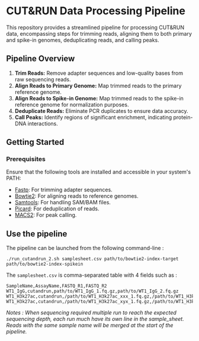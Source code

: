 # CUT&RUN Data Processing Pipeline

This repository provides a streamlined pipeline for processing CUT&RUN data, encompassing steps for trimming reads, aligning them to both primary and spike-in genomes, deduplicating reads, and calling peaks.

## Pipeline Overview

1. **Trim Reads:** Remove adapter sequences and low-quality bases from raw sequencing reads.
2. **Align Reads to Primary Genome:** Map trimmed reads to the primary reference genome.
3. **Align Reads to Spike-in Genome:** Map trimmed reads to the spike-in reference genome for normalization purposes.
4. **Deduplicate Reads:** Eliminate PCR duplicates to ensure data accuracy.
5. **Call Peaks:** Identify regions of significant enrichment, indicating protein-DNA interactions.

## Getting Started

### Prerequisites

Ensure that the following tools are installed and accessible in your system's PATH:

- [Fastp](https://github.com/OpenGene/fastp): For trimming adapter sequences.
- [Bowtie2](http://bowtie-bio.sourceforge.net/bowtie2/index.shtml): For aligning reads to reference genomes.
- [Samtools](http://www.htslib.org/): For handling SAM/BAM files.
- [Picard](http://broadinstitute.github.io/picard/): For deduplication of reads.
- [MACS2](https://github.com/macs3-project/MACS): For peak calling.

## Use the pipeline

The pipeline can be launched from the following command-line :

```
./run_cutandrun_2.sh samplesheet.csv path/to/bowtie2-index-target path/to/bowtie2-index-spikein
```

The `samplesheet.csv` is comma-separated table with 4 fields such as : 

```
SampleName,AssayName,FASTQ_R1,FASTQ_R2
WT1_IgG,cutandrun,path/to/WT1_IgG_1.fq.gz,path/to/WT1_IgG_2.fq.gz
WT1_H3k27ac,cutandrun,/path/to/WT1_H3k27ac_xxx_1.fq.gz,/path/to/WT1_H3k27ac_xxx_2.fq.gz
WT1_H3k27ac,cutandrun,/path/to/WT1_H3k27ac_xyx_1.fq.gz,/path/to/WT1_H3k27ac_xyx_2.fq.gz
```

*Notes : When sequencing required multiple run to reach the expected sequencing depth, each run much have its own line in the sample_sheet. Reads with the same sample name will be merged at the start of the pipeline.*

